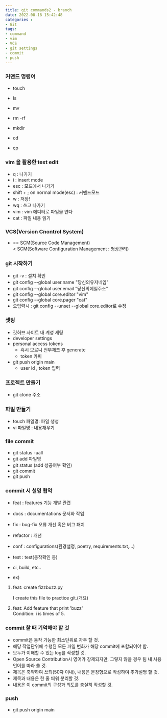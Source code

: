 ```yaml
---
title: git commands2 - branch
date: 2022-08-18 15:42:48
categories :
- Git
tags:
- command
- vim
- VCS
- git settings
- commit
- push
---
```


### 커맨드 명령어
- touch 
- ls
- mv
- rm -rf
- mkdir

- cd
- cp

### vim 을 활용한 text edit
- q : 나가기
- i : insert mode
- esc : 모드에서 나가기
- shift + ; on normal mode(esc) : 커멘드모드
- w : 저장!
- wq : 쓰고 나가기
- vim : vim 에디터로 파일을 연다
- cat : 파일 내용 읽기

### VCS(Version Cnontrol System)
- == SCM(Source Code Management)  
< SCM(Software Configuration Management : 형상관리)

### git 시작하기
- git -v : 설치 확인
- git config --global user.name "당신의유저네임"
- git config --global user.email "당신의메일주소"
- git config --global core.editor "vim"
- git config --global core.pager "cat"
- 오입력시 : git config --unset --global core.editor로 수정

### 셋팅
- 깃허브 사이트 내 계성 세팅
- developer settings
- personal access tokens
    - 혹시 모르니 전부체크 후 generate
    - token 카피
- git push origin main
    - user id , token 입력

### 프로젝트 만들기
- git clone 주소
### 파일 만들기
- touch 파일명: 파일 생성
- vi 파일명 : 내용채우기

### file commit
- git status -uall
- git add 파일명
- git status (add 성공여부 확인)
- git commit
- git push

### commit 시 설명 협약
- feat : features 기능 개발 관련
- docs : documentations 문서화 작업
- fix : bug-fix 오류 개선 혹은 버그 패치
- refactor : 개선
- conf : configurations(환경설정, poetry, requirements.txt,...)

- test : test(동작확인 등)
- ci, build, etc..
- ex) 
1. feat: create fizzbuzz.py

    I create this file to practice git.(개요)
2. feat: Add feature that print 'buzz'  
Condition: i is times of 5.




### commit 할 때 기억해야 할 것
- commit은 동작 가능한 최소단위로 자주 할 것.
- 해당 작업단위에 수행된 모든 파일 변화가 해당 commit에 포함되어야 함.
- 모두가 이해할 수 있는 log를 작성할 것.
- Open Source Contribution시 영어가 강제되지만, 그렇지 않을 경우 팀 내 사용 언어를
따라 쓸 것.
- 제목은 축약하여 쓰되(50자 이내), 내용은 문장형으로 작성하여 추가설명 할 것.
- 제목과 내용은 한 줄 띄워 분리할 것.
- 내용은 이 commit의 구성과 의도를 충실히 작성할 것.

### push
- git push origin main


